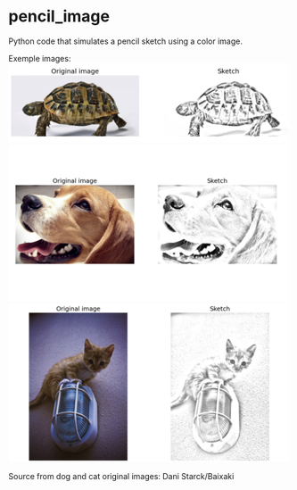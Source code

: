 # pencil_image
Python code that simulates a pencil sketch using a color image.

Exemple images:
![Tortoise](https://github.com/fabriciosemmler/pencil_image/blob/main/exemples/cágado.png?raw=true)
![Dog](https://github.com/fabriciosemmler/pencil_image/blob/main/exemples/dog.png?raw=true)
![Cat](https://github.com/fabriciosemmler/pencil_image/blob/main/exemples/gato.png?raw=true)

Source from dog and cat original images: Dani Starck/Baixaki
